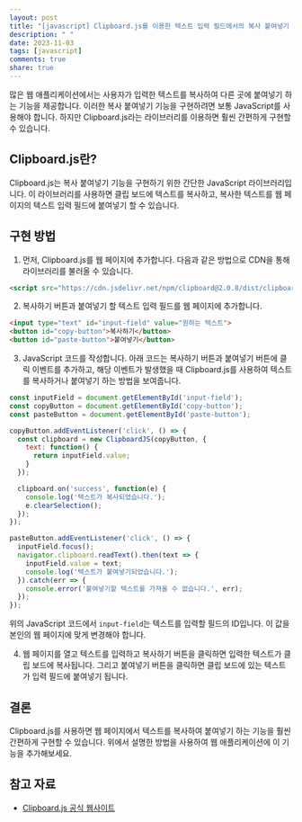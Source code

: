 ```yaml
---
layout: post
title: "[javascript] Clipboard.js를 이용한 텍스트 입력 필드에서의 복사 붙여넣기 기능 구현 방법"
description: " "
date: 2023-11-03
tags: [javascript]
comments: true
share: true
---
```


많은 웹 애플리케이션에서는 사용자가 입력한 텍스트를 복사하여 다른 곳에 붙여넣기 하는 기능을 제공합니다. 이러한 복사 붙여넣기 기능을 구현하려면 보통 JavaScript를 사용해야 합니다. 하지만 Clipboard.js라는 라이브러리를 이용하면 훨씬 간편하게 구현할 수 있습니다.

## Clipboard.js란?

Clipboard.js는 복사 붙여넣기 기능을 구현하기 위한 간단한 JavaScript 라이브러리입니다. 이 라이브러리를 사용하면 클립 보드에 텍스트를 복사하고, 복사한 텍스트를 웹 페이지의 텍스트 입력 필드에 붙여넣기 할 수 있습니다.

## 구현 방법

1. 먼저, Clipboard.js를 웹 페이지에 추가합니다. 다음과 같은 방법으로 CDN을 통해 라이브러리를 불러올 수 있습니다.

```html
<script src="https://cdn.jsdelivr.net/npm/clipboard@2.0.8/dist/clipboard.min.js"></script>
```

2. 복사하기 버튼과 붙여넣기 할 텍스트 입력 필드를 웹 페이지에 추가합니다.

```html
<input type="text" id="input-field" value="원하는 텍스트">
<button id="copy-button">복사하기</button>
<button id="paste-button">붙여넣기</button>
```

3. JavaScript 코드를 작성합니다. 아래 코드는 복사하기 버튼과 붙여넣기 버튼에 클릭 이벤트를 추가하고, 해당 이벤트가 발생했을 때 Clipboard.js를 사용하여 텍스트를 복사하거나 붙여넣기 하는 방법을 보여줍니다.

```javascript
const inputField = document.getElementById('input-field');
const copyButton = document.getElementById('copy-button');
const pasteButton = document.getElementById('paste-button');

copyButton.addEventListener('click', () => {
  const clipboard = new ClipboardJS(copyButton, {
    text: function() {
      return inputField.value;
    }
  });

  clipboard.on('success', function(e) {
    console.log('텍스트가 복사되었습니다.');
    e.clearSelection();
  });
});

pasteButton.addEventListener('click', () => {
  inputField.focus();
  navigator.clipboard.readText().then(text => {
    inputField.value = text;
    console.log('텍스트가 붙여넣기되었습니다.');
  }).catch(err => {
    console.error('붙여넣기할 텍스트를 가져올 수 없습니다.', err);
  });
});
```

위의 JavaScript 코드에서 `input-field`는 텍스트를 입력할 필드의 ID입니다. 이 값을 본인의 웹 페이지에 맞게 변경해야 합니다. 

4. 웹 페이지를 열고 텍스트를 입력하고 복사하기 버튼을 클릭하면 입력한 텍스트가 클립 보드에 복사됩니다. 그리고 붙여넣기 버튼을 클릭하면 클립 보드에 있는 텍스트가 입력 필드에 붙여넣기 됩니다.

## 결론

Clipboard.js를 사용하면 웹 페이지에서 텍스트를 복사하여 붙여넣기 하는 기능을 훨씬 간편하게 구현할 수 있습니다. 위에서 설명한 방법을 사용하여 웹 애플리케이션에 이 기능을 추가해보세요.

## 참고 자료

- [Clipboard.js 공식 웹사이트](https://clipboardjs.com/)